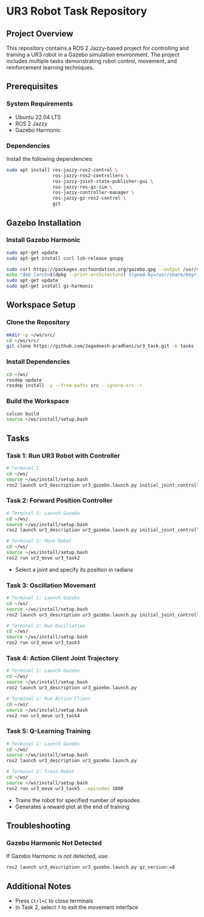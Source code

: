 # UR3 Robot Task Repository

## Project Overview
This repository contains a ROS 2 Jazzy-based project for controlling and training a UR3 robot in a Gazebo simulation environment. The project includes multiple tasks demonstrating robot control, movement, and reinforcement learning techniques.

## Prerequisites

### System Requirements
- Ubuntu 22.04 LTS
- ROS 2 Jazzy
- Gazebo Harmonic

### Dependencies

Install the following dependencies:
```bash
sudo apt install ros-jazzy-ros2-control \
                 ros-jazzy-ros2-controllers \
                 ros-jazzy-joint-state-publisher-gui \
                 ros-jazzy-ros-gz-sim \
                 ros-jazzy-controller-manager \
                 ros-jazzy-gz-ros2-control \
                 git
```

## Gazebo Installation

### Install Gazebo Harmonic
```bash
sudo apt-get update
sudo apt-get install curl lsb-release gnupg

sudo curl https://packages.osrfoundation.org/gazebo.gpg --output /usr/share/keyrings/pkgs-osrf-archive-keyring.gpg
echo "deb [arch=$(dpkg --print-architecture) signed-by=/usr/share/keyrings/pkgs-osrf-archive-keyring.gpg] http://packages.osrfoundation.org/gazebo/ubuntu-stable $(lsb_release -cs) main" | sudo tee /etc/apt/sources.list.d/gazebo-stable.list > /dev/null
sudo apt-get update
sudo apt-get install gz-harmonic
```

## Workspace Setup

### Clone the Repository
```bash
mkdir -p ~/ws/src/
cd ~/ws/src/
git clone https://github.com/Jagadeesh-pradhani/ur3_task.git -b tasks
```

### Install Dependencies
```bash
cd ~/ws/
rosdep update
rosdep install -y --from-paths src --ignore-src -r
```

### Build the Workspace
```bash
colcon build
source ~/ws/install/setup.bash
```

## Tasks

### Task 1: Run UR3 Robot with Controller
```bash
# Terminal 1
cd ~/ws/
source ~/ws/install/setup.bash
ros2 launch ur3_description ur3_gazebo.launch.py initial_joint_controller:=forward_position_controller
```

### Task 2: Forward Position Controller
```bash
# Terminal 1: Launch Gazebo
cd ~/ws/
source ~/ws/install/setup.bash
ros2 launch ur3_description ur3_gazebo.launch.py initial_joint_controller:=forward_position_controller

# Terminal 2: Move Robot
cd ~/ws/
source ~/ws/install/setup.bash
ros2 run ur3_move ur3_task2
```
- Select a joint and specify its position in radians

### Task 3: Oscillation Movement
```bash
# Terminal 1: Launch Gazebo
cd ~/ws/
source ~/ws/install/setup.bash
ros2 launch ur3_description ur3_gazebo.launch.py initial_joint_controller:=forward_position_controller

# Terminal 2: Run Oscillation
cd ~/ws/
source ~/ws/install/setup.bash
ros2 run ur3_move ur3_task3
```

### Task 4: Action Client Joint Trajectory
```bash
# Terminal 1: Launch Gazebo
cd ~/ws/
source ~/ws/install/setup.bash
ros2 launch ur3_description ur3_gazebo.launch.py

# Terminal 2: Run Action Client
cd ~/ws/
source ~/ws/install/setup.bash
ros2 run ur3_move ur3_task4
```

### Task 5: Q-Learning Training
```bash
# Terminal 1: Launch Gazebo
cd ~/ws/
source ~/ws/install/setup.bash
ros2 launch ur3_description ur3_gazebo.launch.py

# Terminal 2: Train Robot
cd ~/ws/
source ~/ws/install/setup.bash
ros2 run ur3_move ur3_task5 --episodes 1000
```
- Trains the robot for specified number of episodes
- Generates a reward plot at the end of training

## Troubleshooting

### Gazebo Harmonic Not Detected
If Gazebo Harmonic is not detected, use:
```bash
ros2 launch ur3_description ur3_gazebo.launch.py gz_version:=8
```

## Additional Notes
- Press `Ctrl+C` to close terminals
- In Task 2, select `7` to exit the movement interface

